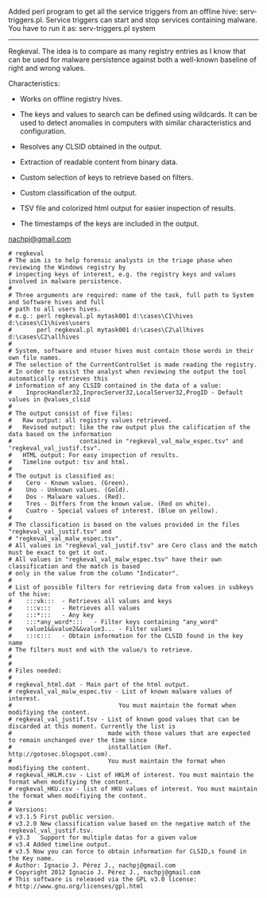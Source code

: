 Added perl program to get all the service triggers from an offline hive: serv-triggers.pl.
Service triggers can start and stop services containing malware. You have to run it as:
serv-triggers.pl system


---


Regkeval.
The idea is to compare as many registry entries as I know that can be used for malware persistence against both a well-known baseline of right and wrong values.

Characteristics:

- Works on offline registry hives.

- The keys and values to search can be defined using wildcards. It can be used to detect anomalies in computers with similar characteristics and configuration.

- Resolves any CLSID obtained in the output.

- Extraction of readable content from binary data.

- Custom selection of keys to retrieve based on filters.

- Custom classification of the output.

- TSV file and colorized html output for easier inspection of results.

- The timestamps of the keys are included in the output.

nachpj@gmail.com
```
# regkeval
# The aim is to help forensic analysts in the triage phase when reviewing the Windows registry by
# inspecting keys of interest, e.g. the registry keys and values involved in malware persistence.
#
# Three arguments are required: name of the task, full path to System and Software hives and full
# path to all users hives.
# e.g.: perl regkeval.pl mytask001 d:\cases\C1\hives d:\cases\C1\hives\users
#       perl regkeval.pl mytask001 d:\cases\C2\allhives d:\cases\C2\allhives
#
# System, software and ntuser hives must contain those words in their own file names.
# The selection of the CurrentControlSet is made reading the registry.
# In order to assist the analyst when reviewing the output the tool automatically retrieves this
# information of any CLSID contained in the data of a value: 
#    InprocHandler32,InprocServer32,LocalServer32,ProgID - Default values in @values_clsid
#
# The output consist of five files:
#   Raw output: all registry values retrieved.
#   Revised output: like the raw output plus the calification of the data based on the information
#                   contained in "regkeval_val_malw_espec.tsv" and "regkeval_val_justif.tsv".
#   HTML output: For easy inspection of results.
#   Timeline output: tsv and html.
#
# The output is classified as:
#    Cero - Known values. (Green).
#    Uno - Unknown values. (Gold).
#    Dos - Malware values. (Red).
#    Tres - Differs from the known value. (Red on white).
#    Cuatro - Special values of interest. (Blue on yellow).
#
# The classification is based on the values provided in the files "regkeval_val_justif.tsv" and 
# "regkeval_val_malw_espec.tsv".
# All values in "regkeval_val_justif.tsv" are Cero class and the match must be exact to get it out.
# All values in "regkeval_val_malw_espec.tsv" have their own classification and the match is based 
# only in the value from the column "Indicator".
#
# List of possible filters for retrieving data from values in subkeys of the hive:
#    :::vk:::  - Retrieves all values and keys
#    :::v:::   - Retrieves all values
#    :::*:::   - Any key
#    :::*any_word*:::   - Filter keys containing "any_word"
#    value1&&value2&&value3... - Filter values
#    :::c:::   - Obtain information for the CLSID found in the key name
# The filters must end with the value/s to retrieve.
#
#
# Files needed:
# 
# regkeval_html.dat - Main part of the html output.
# regkeval_val_malw_espec.tsv - List of known malware values of interest.
#                              You must maintain the format when modifiying the content.
# regkeval_val_justif.tsv - List of known good values that can be discarded at this moment. Currently the list is
#                           made with those values that are expected to remain unchanged over the time since
#                           installation (Ref. http://gotosec.blogspot.com). 
#                           You must maintain the format when modifiying the content.
# regkeval_HKLM.csv - List of HKLM of interest. You must maintain the format when modifiying the content.
# regkeval_HKU.csv - list of HKU values of interest. You must maintain the format when modifiying the content.
#
# Versions:
# v3.1.5 First public version.
# v3.2.0 New classification value based on the negative match of the regkeval_val_justif.tsv.
# v3.3   Support for multiple datas for a given value
# v3.4 Added timeline output.
# v3.5 Now you can force to obtain information for CLSID,s found in the Key name.
# Author: Ignacio J. Pérez J., nachpj@gmail.com
# Copyright 2012 Ignacio J. Pérez J., nachpj@gmail.com
# This software is released via the GPL v3.0 license:
# http://www.gnu.org/licenses/gpl.html
```